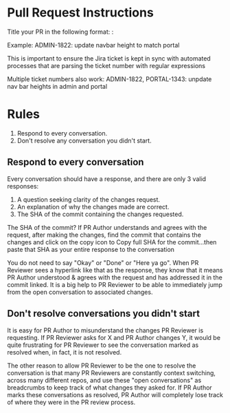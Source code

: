 # Pull Request Instructions

Title your PR in the following format:
<Jira ticket number>: <short description>

Example:
ADMIN-1822: update navbar height to match portal

This is important to ensure the Jira ticket is kept in sync with automated processes
that are parsing the ticket number with regular expressions

Multiple ticket numbers also work:
ADMIN-1822, PORTAL-1343: unpdate nav bar heights in admin and portal

# Rules

1. Respond to every conversation.
2. Don't resolve any conversation you didn't start.

## Respond to every conversation
Every conversation should have a response, and there are only 3 valid responses:

1. A question seeking clarity of the changes request.
2. An explanation of why the changes made are correct.
3. The SHA of the commit containing the changes requested.

The SHA of the commit?
If PR Author understands and agrees with the request, after making the changes, find the commit that contains the changes and click on the copy icon to Copy full SHA for the commit...then paste that SHA as your entire response to the conversation
 
You do not need to say "Okay" or "Done" or "Here ya go".  When PR Reviewer sees a hyperlink like that as the response, they know that it means PR Author understood & agrees with the request and has addressed it in the commit linked.  It is a big help to PR Reviewer to be able to immediately jump from the open conversation to associated changes.
 
## Don't resolve conversations you didn't start

It is easy for PR Author to misunderstand the changes PR Reviewer is requesting.  If PR Reviewer asks for X and PR Author changes Y, it would be quite frustrating for PR Reviewer to see the conversation marked as resolved when, in fact, it is not resolved.
 
The other reason to allow PR Reviewer to be the one to resolve the conversation is that many PR Reviewers are constantly context switching, across many different repos, and use these "open conversations" as breadcrumbs to keep track of what changes they asked for.  If PR Author marks these conversations as resolved, PR Author will completely lose track of where they were in the PR review process.
